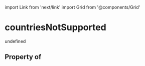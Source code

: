 import Link from 'next/link'
import Grid from '@components/Grid'

# countriesNotSupported

undefined

## Property of



